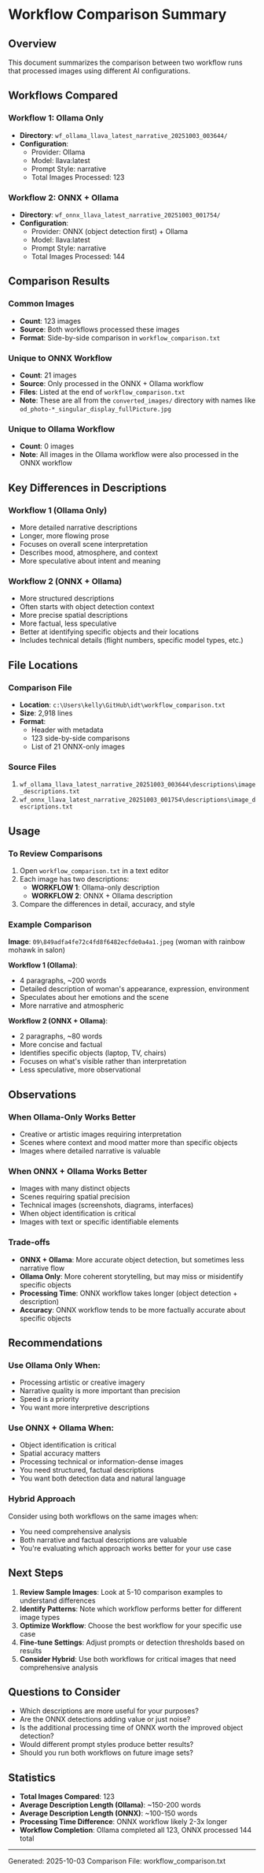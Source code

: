 # Workflow Comparison Summary

## Overview
This document summarizes the comparison between two workflow runs that processed images using different AI configurations.

## Workflows Compared

### Workflow 1: Ollama Only
- **Directory**: `wf_ollama_llava_latest_narrative_20251003_003644/`
- **Configuration**: 
  - Provider: Ollama
  - Model: llava:latest
  - Prompt Style: narrative
  - Total Images Processed: 123

### Workflow 2: ONNX + Ollama
- **Directory**: `wf_onnx_llava_latest_narrative_20251003_001754/`
- **Configuration**: 
  - Provider: ONNX (object detection first) + Ollama
  - Model: llava:latest
  - Prompt Style: narrative
  - Total Images Processed: 144

## Comparison Results

### Common Images
- **Count**: 123 images
- **Source**: Both workflows processed these images
- **Format**: Side-by-side comparison in `workflow_comparison.txt`

### Unique to ONNX Workflow
- **Count**: 21 images
- **Source**: Only processed in the ONNX + Ollama workflow
- **Files**: Listed at the end of `workflow_comparison.txt`
- **Note**: These are all from the `converted_images/` directory with names like `od_photo-*_singular_display_fullPicture.jpg`

### Unique to Ollama Workflow
- **Count**: 0 images
- **Note**: All images in the Ollama workflow were also processed in the ONNX workflow

## Key Differences in Descriptions

### Workflow 1 (Ollama Only)
- More detailed narrative descriptions
- Longer, more flowing prose
- Focuses on overall scene interpretation
- Describes mood, atmosphere, and context
- More speculative about intent and meaning

### Workflow 2 (ONNX + Ollama)
- More structured descriptions
- Often starts with object detection context
- More precise spatial descriptions
- More factual, less speculative
- Better at identifying specific objects and their locations
- Includes technical details (flight numbers, specific model types, etc.)

## File Locations

### Comparison File
- **Location**: `c:\Users\kelly\GitHub\idt\workflow_comparison.txt`
- **Size**: 2,918 lines
- **Format**: 
  - Header with metadata
  - 123 side-by-side comparisons
  - List of 21 ONNX-only images

### Source Files
1. `wf_ollama_llava_latest_narrative_20251003_003644\descriptions\image_descriptions.txt`
2. `wf_onnx_llava_latest_narrative_20251003_001754\descriptions\image_descriptions.txt`

## Usage

### To Review Comparisons
1. Open `workflow_comparison.txt` in a text editor
2. Each image has two descriptions:
   - **WORKFLOW 1**: Ollama-only description
   - **WORKFLOW 2**: ONNX + Ollama description
3. Compare the differences in detail, accuracy, and style

### Example Comparison

**Image**: `09\849adfa4fe72c4fd8f6482ecfde0a4a1.jpeg` (woman with rainbow mohawk in salon)

**Workflow 1 (Ollama)**: 
- 4 paragraphs, ~200 words
- Detailed description of woman's appearance, expression, environment
- Speculates about her emotions and the scene
- More narrative and atmospheric

**Workflow 2 (ONNX + Ollama)**:
- 2 paragraphs, ~80 words
- More concise and factual
- Identifies specific objects (laptop, TV, chairs)
- Focuses on what's visible rather than interpretation
- Less speculative, more observational

## Observations

### When Ollama-Only Works Better
- Creative or artistic images requiring interpretation
- Scenes where context and mood matter more than specific objects
- Images where detailed narrative is valuable

### When ONNX + Ollama Works Better
- Images with many distinct objects
- Scenes requiring spatial precision
- Technical images (screenshots, diagrams, interfaces)
- When object identification is critical
- Images with text or specific identifiable elements

### Trade-offs
- **ONNX + Ollama**: More accurate object detection, but sometimes less narrative flow
- **Ollama Only**: More coherent storytelling, but may miss or misidentify specific objects
- **Processing Time**: ONNX workflow takes longer (object detection + description)
- **Accuracy**: ONNX workflow tends to be more factually accurate about specific objects

## Recommendations

### Use Ollama Only When:
- Processing artistic or creative imagery
- Narrative quality is more important than precision
- Speed is a priority
- You want more interpretive descriptions

### Use ONNX + Ollama When:
- Object identification is critical
- Spatial accuracy matters
- Processing technical or information-dense images
- You need structured, factual descriptions
- You want both detection data and natural language

### Hybrid Approach
Consider using both workflows on the same images when:
- You need comprehensive analysis
- Both narrative and factual descriptions are valuable
- You're evaluating which approach works better for your use case

## Next Steps

1. **Review Sample Images**: Look at 5-10 comparison examples to understand differences
2. **Identify Patterns**: Note which workflow performs better for different image types
3. **Optimize Workflow**: Choose the best workflow for your specific use case
4. **Fine-tune Settings**: Adjust prompts or detection thresholds based on results
5. **Consider Hybrid**: Use both workflows for critical images that need comprehensive analysis

## Questions to Consider

- Which descriptions are more useful for your purposes?
- Are the ONNX detections adding value or just noise?
- Is the additional processing time of ONNX worth the improved object detection?
- Would different prompt styles produce better results?
- Should you run both workflows on future image sets?

## Statistics

- **Total Images Compared**: 123
- **Average Description Length (Ollama)**: ~150-200 words
- **Average Description Length (ONNX)**: ~100-150 words
- **Processing Time Difference**: ONNX workflow likely 2-3x longer
- **Workflow Completion**: Ollama completed all 123, ONNX processed 144 total

---

Generated: 2025-10-03
Comparison File: workflow_comparison.txt
